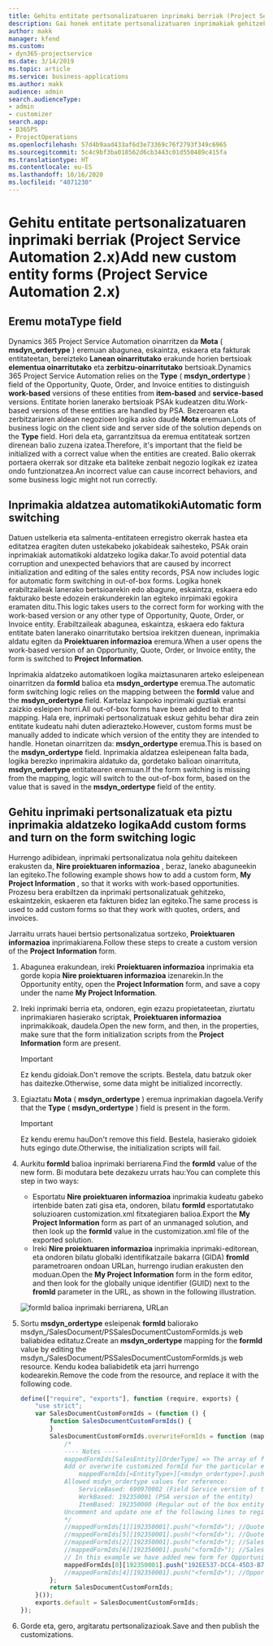 ```yaml
---
title: Gehitu entitate pertsonalizatuaren inprimaki berriak (Project Service Automation 2.x)
description: Gai honek entitate pertsonalizatuaren inprimakiak gehitzeko informazioa eskaintzen du, aukerak, eskaintzak, eskaerak edo fakturak sartzeko Dynamics 365 Project Service Automation 2.x-n
author: makk
manager: kfend
ms.custom:
- dyn365-projectservice
ms.date: 3/14/2019
ms.topic: article
ms.service: business-applications
ms.author: makk
audience: admin
search.audienceType:
- admin
- customizer
search.app:
- D365PS
- ProjectOperations
ms.openlocfilehash: 57d4b9aad433af6d3e73369c76f2793f349c6965
ms.sourcegitcommit: 5c4c9bf3ba018562d6cb3443c01d550489c415fa
ms.translationtype: HT
ms.contentlocale: eu-ES
ms.lasthandoff: 10/16/2020
ms.locfileid: "4071230"
---
```

# <a name="add-new-custom-entity-forms-project-service-automation-2x"></a><span data-ttu-id="0a404-103">Gehitu entitate pertsonalizatuaren inprimaki berriak (Project Service Automation 2.x)</span><span class="sxs-lookup"><span data-stu-id="0a404-103">Add new custom entity forms (Project Service Automation 2.x)</span></span>

## <a name="type-field"></a><span data-ttu-id="0a404-104">Eremu mota</span><span class="sxs-lookup"><span data-stu-id="0a404-104">Type field</span></span> 

<span data-ttu-id="0a404-105">Dynamics 365 Project Service Automation oinarritzen da **Mota** ( **msdyn\_ordertype** ) eremuan abagunea, eskaintza, eskaera eta fakturak entitateetan, bereizteko **Lanean oinarritutako** erakunde horien bertsioak **elementua oinarritutako** eta **zerbitzu-oinarritutako** bertsioak.</span><span class="sxs-lookup"><span data-stu-id="0a404-105">Dynamics 365 Project Service Automation relies on the **Type** ( **msdyn\_ordertype** ) field of the Opportunity, Quote, Order, and Invoice entities to distinguish **work-based** versions of these entities from **item-based** and **service-based** versions.</span></span> <span data-ttu-id="0a404-106">Entitate horien lanerako bertsioak PSAk kudeatzen ditu.</span><span class="sxs-lookup"><span data-stu-id="0a404-106">Work-based versions of these entities are handled by PSA.</span></span> <span data-ttu-id="0a404-107">Bezeroaren eta zerbitzariaren aldean negozioen logika asko daude **Mota** eremuan.</span><span class="sxs-lookup"><span data-stu-id="0a404-107">Lots of business logic on the client side and server side of the solution depends on the **Type** field.</span></span> <span data-ttu-id="0a404-108">Hori dela eta, garrantzitsua da eremua entitateak sortzen direnean balio zuzena izatea.</span><span class="sxs-lookup"><span data-stu-id="0a404-108">Therefore, it's important that the field be initialized with a correct value when the entities are created.</span></span> <span data-ttu-id="0a404-109">Balio okerrak portaera okerrak sor ditzake eta baliteke zenbait negozio logikak ez izatea ondo funtzionatzea.</span><span class="sxs-lookup"><span data-stu-id="0a404-109">An incorrect value can cause incorrect behaviors, and some business logic might not run correctly.</span></span>

## <a name="automatic-form-switching"></a><span data-ttu-id="0a404-110">Inprimakia aldatzea automatikoki</span><span class="sxs-lookup"><span data-stu-id="0a404-110">Automatic form switching</span></span>

<span data-ttu-id="0a404-111">Datuen ustelkeria eta salmenta-entitateen erregistro okerrak hastea eta editatzea eragiten duten ustekabeko jokabideak saihesteko, PSAk orain inprimakiak automatikoki aldatzeko logika dakar.</span><span class="sxs-lookup"><span data-stu-id="0a404-111">To avoid potential data corruption and unexpected behaviors that are caused by incorrect initialization and editing of the sales entity records, PSA now includes logic for automatic form switching in out-of-box forms.</span></span> <span data-ttu-id="0a404-112">Logika honek erabiltzaileak lanerako bertsioarekin edo abagune, eskaintza, eskaera edo fakturako beste edozein erakunderekin lan egiteko inrpimaki egokira eramaten ditu.</span><span class="sxs-lookup"><span data-stu-id="0a404-112">This logic takes users to the correct form for working with the work-based version or any other type of Opportunity, Quote, Order, or Invoice entity.</span></span> <span data-ttu-id="0a404-113">Erabiltzaileak abagunea, eskaintza, eskaera edo faktura entitate baten lanerako oinarritutako bertsioa irekitzen duenean, inprimakia aldatu egiten da **Proiektuaren informazioa** eremura.</span><span class="sxs-lookup"><span data-stu-id="0a404-113">When a user opens the work-based version of an Opportunity, Quote, Order, or Invoice entity, the form is switched to **Project Information**.</span></span>

<span data-ttu-id="0a404-114">Inprimakia aldatzeko automatikoen logika maiztasunaren arteko esleipenean oinarritzen da **formId** balioa eta **msdyn\_ordertype** eremua.</span><span class="sxs-lookup"><span data-stu-id="0a404-114">The automatic form switching logic relies on the mapping between the **formId** value and the **msdyn\_ordertype** field.</span></span> <span data-ttu-id="0a404-115">Kartelaz kanpoko inprimaki guztiak erantsi zaizkio esleipen horri.</span><span class="sxs-lookup"><span data-stu-id="0a404-115">All out-of-box forms have been added to that mapping.</span></span> <span data-ttu-id="0a404-116">Hala ere, inprimaki pertsonalizatuak eskuz gehitu behar dira zein entitate kudeatu nahi duten adierazteko.</span><span class="sxs-lookup"><span data-stu-id="0a404-116">However, custom forms must be manually added to indicate which version of the entity they are intended to handle.</span></span> <span data-ttu-id="0a404-117">Honetan oinarritzen da: **msdyn\_ordertype** eremua.</span><span class="sxs-lookup"><span data-stu-id="0a404-117">This is based on the **msdyn\_ordertype** field.</span></span> <span data-ttu-id="0a404-118">Inprimakia aldatzea esleipenean falta bada, logika berezko inprimakira aldatuko da, gordetako balioan oinarrituta, **msdyn\_ordertype** entitatearen eremuan.</span><span class="sxs-lookup"><span data-stu-id="0a404-118">If the form switching is missing from the mapping, logic will switch to the out-of-box form, based on the value that is saved in the **msdyn\_ordertype** field of the entity.</span></span>

## <a name="add-custom-forms-and-turn-on-the-form-switching-logic"></a><span data-ttu-id="0a404-119">Gehitu inprimaki pertsonalizatuak eta piztu inprimakia aldatzeko logika</span><span class="sxs-lookup"><span data-stu-id="0a404-119">Add custom forms and turn on the form switching logic</span></span>

<span data-ttu-id="0a404-120">Hurrengo adibidean, inprimaki pertsonalizatua nola gehitu daitekeen erakusten da, **Nire proiektuaren informazioa** , beraz, laneko abaguneekin lan egiteko.</span><span class="sxs-lookup"><span data-stu-id="0a404-120">The following example shows how to add a custom form, **My Project Information** , so that it works with work-based opportunities.</span></span> <span data-ttu-id="0a404-121">Prozesu bera erabiltzen da inprimaki pertsonalizatuak gehitzeko, eskaintzekin, eskaeren eta fakturen bidez lan egiteko.</span><span class="sxs-lookup"><span data-stu-id="0a404-121">The same process is used to add custom forms so that they work with quotes, orders, and invoices.</span></span>

<span data-ttu-id="0a404-122">Jarraitu urrats hauei bertsio pertsonalizatua sortzeko, **Proiektuaren informazioa** inprimakiarena.</span><span class="sxs-lookup"><span data-stu-id="0a404-122">Follow these steps to create a custom version of the **Project Information** form.</span></span>

1. <span data-ttu-id="0a404-123">Abagunea erakundean, ireki **Proiektuaren informazioa** inprimakia eta gorde kopia **Nire proiektuaren informazioa** izenarekin.</span><span class="sxs-lookup"><span data-stu-id="0a404-123">In the Opportunity entity, open the **Project Information** form, and save a copy under the name **My Project Information**.</span></span>
2. <span data-ttu-id="0a404-124">Ireki inprimaki berria eta, ondoren, egin ezazu propietateetan, ziurtatu inprimakiaren hasierako scriptak, **Proiektuaren informazioa** inprimakikoak, daudela.</span><span class="sxs-lookup"><span data-stu-id="0a404-124">Open the new form, and then, in the properties, make sure that the form initialization scripts from the **Project Information** form are present.</span></span> 

    > [!IMPORTANT]
    > <span data-ttu-id="0a404-125">Ez kendu gidoiak.</span><span class="sxs-lookup"><span data-stu-id="0a404-125">Don't remove the scripts.</span></span> <span data-ttu-id="0a404-126">Bestela, datu batzuk oker has daitezke.</span><span class="sxs-lookup"><span data-stu-id="0a404-126">Otherwise, some data might be initialized incorrectly.</span></span>

3. <span data-ttu-id="0a404-127">Egiaztatu **Mota** ( **msdyn\_ordertype** ) eremua inprimakian dagoela.</span><span class="sxs-lookup"><span data-stu-id="0a404-127">Verify that the **Type** ( **msdyn\_ordertype** ) field is present in the form.</span></span> 

    > [!IMPORTANT]
    > <span data-ttu-id="0a404-128">Ez kendu eremu hau</span><span class="sxs-lookup"><span data-stu-id="0a404-128">Don't remove this field.</span></span> <span data-ttu-id="0a404-129">Bestela, hasierako gidoiek huts egingo dute.</span><span class="sxs-lookup"><span data-stu-id="0a404-129">Otherwise, the initialization scripts will fail.</span></span>

4. <span data-ttu-id="0a404-130">Aurkitu **formId** balioa inprimaki berriarena.</span><span class="sxs-lookup"><span data-stu-id="0a404-130">Find the **formId** value of the new form.</span></span> <span data-ttu-id="0a404-131">Bi modutara bete dezakezu urrats hau:</span><span class="sxs-lookup"><span data-stu-id="0a404-131">You can complete this step in two ways:</span></span>

    - <span data-ttu-id="0a404-132">Esportatu **Nire proiektuaren informazioa** inprimakia kudeatu gabeko irtenbide baten zati gisa eta, ondoren, bilatu **formId** esportatutako soluzioaren customization.xml fitxategiaren balioa.</span><span class="sxs-lookup"><span data-stu-id="0a404-132">Export the **My Project Information** form as part of an unmanaged solution, and then look up the **formId** value in the customization.xml file of the exported solution.</span></span>
    - <span data-ttu-id="0a404-133">Ireki **Nire proiektuaren informazioa** inprimakia inprimaki-editorean, eta ondoren bilatu globalki identifikatzaile bakarra (GIDA) **fromId** parametroaren ondoan URLan, hurrengo irudian erakusten den moduan.</span><span class="sxs-lookup"><span data-stu-id="0a404-133">Open the **My Project Information** form in the form editor, and then look for the globally unique identifier (GUID) next to the **fromId** parameter in the URL, as shown in the following illustration.</span></span>

    ![formId balioa inprimaki berriarena, URLan](media/how-to-add-custom-forms-in-v2.0.png)

5. <span data-ttu-id="0a404-135">Sortu **msdyn\_ordertype** esleipenak **formId** baliorako msdyn\_/SalesDocument/PSSalesDocumentCustomFormIds.js web baliabidea editatuz.</span><span class="sxs-lookup"><span data-stu-id="0a404-135">Create an **msdyn\_ordertype** mapping for the **formId** value by editing the msdyn\_/SalesDocument/PSSalesDocumentCustomFormIds.js web resource.</span></span> <span data-ttu-id="0a404-136">Kendu kodea baliabidetik eta jarri hurrengo kodearekin.</span><span class="sxs-lookup"><span data-stu-id="0a404-136">Remove the code from the resource, and replace it with the following code.</span></span>

    ```javascript
    define(["require", "exports"], function (require, exports) {
        "use strict";
        var SalesDocumentCustomFormIds = (function () {
            function SalesDocumentCustomFormIds() {
            }
            SalesDocumentCustomFormIds.overwriteFormIds = function (mappedFormIds) {
                /*
                ---- Notes ----
                mappedFormIds[SalesEntity][OrderType] => The array of forms IDs that support particular entity and order type
                Add or overwrite customized formId for the particular entity and order type by calling:
                    mappedFormIds[<EntityType>][<msdyn_ordertype>].push("<formId>");
                Allowed msdyn_ordertype values for reference:
                    ServiceBased: 690970002 (Field Service version of the entity)
                    WorkBased: 192350001 (PSA version of the entity)
                    ItemBased: 192350000 (Regular out of the box entity)
                Uncomment and update one of the following lines to register custom PSA form for required entity:
                */      
                //mappedFormIds[1][192350001].push("<formId>"); //Quote
                //mappedFormIds[5][192350001].push("<formId>"); //Quote Line
                //mappedFormIds[2][192350001].push("<formId>"); //Sales Order
                //mappedFormIds[6][192350001].push("<formId>"); //Sales Order Line
                // In this example we have added new form for Opportunity
                mappedFormIds[0][192350001].push("192EE537-DCC4-45D3-B7AF-EA694B9113D2"); //Opportunity
                //mappedFormIds[4][192350001].push("<formId>"); //Opportunity Line
            };
            return SalesDocumentCustomFormIds;
        }());
        exports.default = SalesDocumentCustomFormIds;
    });
    ```

6. <span data-ttu-id="0a404-137">Gorde eta, gero, argitaratu pertsonalizazioak.</span><span class="sxs-lookup"><span data-stu-id="0a404-137">Save and then publish the customizations.</span></span>
